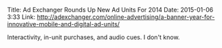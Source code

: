 Title: Ad Exchanger Rounds Up New Ad Units For 2014
Date: 2015-01-06 3:33
Link: http://adexchanger.com/online-advertising/a-banner-year-for-innovative-mobile-and-digital-ad-units/

Interactivity, in-unit purchases, and audio cues. I don't know.